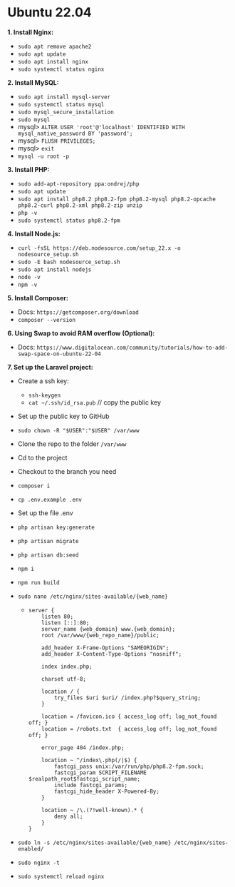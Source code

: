 # Ubuntu 22.04

**1. Install Nginx:**
- `sudo apt remove apache2`
- `sudo apt update`
- `sudo apt install nginx`
- `sudo systemctl status nginx`

**2. Install MySQL:**
- `sudo apt install mysql-server`
- `sudo systemctl status mysql`
- `sudo mysql_secure_installation`
- `sudo mysql`
- mysql> `ALTER USER 'root'@'localhost' IDENTIFIED WITH mysql_native_password BY 'password';`
- mysql> `FLUSH PRIVILEGES;`
- mysql> `exit`
- `mysql -u root -p`

**3. Install PHP:**
- `sudo add-apt-repository ppa:ondrej/php`
- `sudo apt update`
- `sudo apt install php8.2 php8.2-fpm php8.2-mysql php8.2-opcache php8.2-curl php8.2-xml php8.2-zip unzip`
- `php -v`
- `sudo systemctl status php8.2-fpm`

**4. Install Node.js:**
- `curl -fsSL https://deb.nodesource.com/setup_22.x -o nodesource_setup.sh`
- `sudo -E bash nodesource_setup.sh`
- `sudo apt install nodejs`
- `node -v`
- `npm -v`

**5. Install Composer:**
- Docs: `https://getcomposer.org/download`
- `composer --version`

**6. Using Swap to avoid RAM overflow (Optional):**
- Docs: `https://www.digitalocean.com/community/tutorials/how-to-add-swap-space-on-ubuntu-22-04`

**7. Set up the Laravel project:**
- Create a ssh key:
  - `ssh-keygen`
  - `cat ~/.ssh/id_rsa.pub` // copy the public key
- Set up the public key to GitHub
- `sudo chown -R "$USER":"$USER" /var/www`
- Clone the repo to the folder `/var/www`
- Cd to the project
- Checkout to the branch you need
- `composer i`
- `cp .env.example .env`
- Set up the file .env
- `php artisan key:generate`
- `php artisan migrate`
- `php artisan db:seed`
- `npm i`
- `npm run build`
- `sudo nano /etc/nginx/sites-available/{web_name}`
  
  - ```
    server {
        listen 80;
        listen [::]:80;
        server_name {web_domain} www.{web_domain};
        root /var/www/{web_repo_name}/public;
    
        add_header X-Frame-Options "SAMEORIGIN";
        add_header X-Content-Type-Options "nosniff";
    
        index index.php;
    
        charset utf-8;
    
        location / {
            try_files $uri $uri/ /index.php?$query_string;
        }
    
        location = /favicon.ico { access_log off; log_not_found off; }
        location = /robots.txt  { access_log off; log_not_found off; }
    
        error_page 404 /index.php;
    
        location ~ ^/index\.php(/|$) {
            fastcgi_pass unix:/var/run/php/php8.2-fpm.sock;
            fastcgi_param SCRIPT_FILENAME $realpath_root$fastcgi_script_name;
            include fastcgi_params;
            fastcgi_hide_header X-Powered-By;
        }
    
        location ~ /\.(?!well-known).* {
            deny all;
        }
    }
    ```
- `sudo ln -s /etc/nginx/sites-available/{web_name} /etc/nginx/sites-enabled/`
- `sudo nginx -t`
- `sudo systemctl reload nginx`

